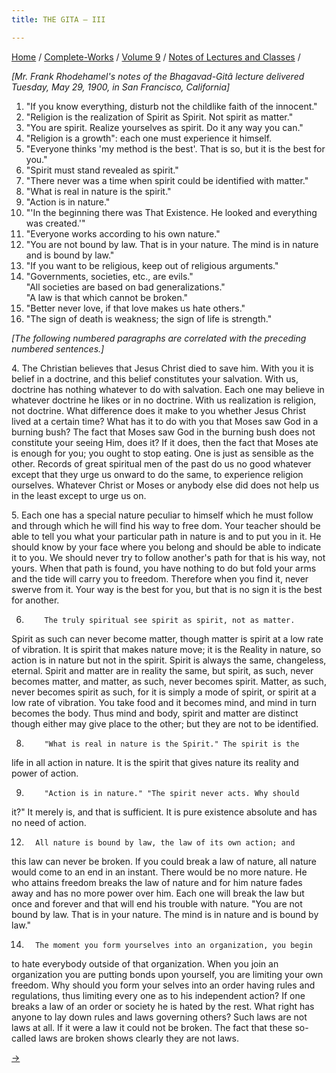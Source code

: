 ```yaml
---
title: THE GITA — III

---
```



[Home](../../../index.htm) / [Complete-Works](../../complete_works.htm)
/ [Volume 9](../volume_9_contents.htm) / [Notes of Lectures and
Classes](notes_of_lectures_and_classes_contents.htm) /



*\[Mr. Frank Rhodehamel's notes of the Bhagavad-Gitâ lecture delivered
Tuesday, May 29, 1900, in San Francisco, California\]*

1.  "If you know everything, disturb not the childlike faith of the
innocent."  
2.   "Religion is the realization of Spirit as Spirit. Not spirit as
matter."  
3.   "You are spirit. Realize yourselves as spirit. Do it any way you
can."  
4.  "Religion is a growth": each one must experience it himself.  
5.   "Everyone thinks 'my method is the best'. That is so, but it is the
best for you."  
6.   "Spirit must stand revealed as spirit."  
7.   "There never was a time when spirit could be identified with
matter."  
8.   "What is real in nature is the spirit."  
9.   "Action is in nature."  
10. "'In the beginning there was That Existence. He looked and
everything was created.'"  
11. "Everyone works according to his own nature."  
12. "You are not bound by law. That is in your nature. The mind is in
nature and is bound by law."  
13. "If you want to be religious, keep out of religious arguments."  
14. "Governments, societies, etc., are evils."  
"All societies are based on bad generalizations."  
"A law is that which cannot be broken."  
15. "Better never love, if that love makes us hate others."  
16. "The sign of death is weakness; the sign of life is strength."

*\[The following numbered paragraphs are correlated with the preceding
numbered sentences.\]*

4\.         The Christian believes that Jesus Christ died to save him.
With you it is belief in a doctrine, and this belief constitutes your
salvation. With us, doctrine has nothing whatever to do with salvation.
Each one may believe in whatever doctrine he likes or in no doctrine.
With us realization is religion, not doctrine. What difference does it
make to you whether Jesus Christ lived at a certain time? What has it to
do with you that Moses saw God in a burning bush? The fact that Moses
saw God in the burning bush does not constitute your seeing Him, does
it? If it does, then the fact that Moses ate is enough for you; you
ought to stop eating. One is just as sensible as the other. Records of
great spiritual men of the past do us no good whatever except that they
urge us onward to do the same, to experience religion ourselves.
Whatever Christ or Moses or anybody else did does not help us in the
least except to urge us on.

5\.         Each one has a special nature peculiar to himself which he
must follow and through which he will find his way to free dom. Your
teacher should be able to tell you what your particular path in nature
is and to put you in it. He should know by your face where you belong
and should be able to indicate it to you. We should never try to follow
another's path for that is his way, not yours. When that path is found,
you have nothing to do but fold your arms and the tide will carry you to
freedom. Therefore when you find it, never swerve from it. Your way is
the best for you, but that is no sign it is the best for another.

6.         The truly spiritual see spirit as spirit, not as matter.
Spirit as such can never become matter, though matter is spirit at a low
rate of vibration. It is spirit that makes nature move; it is the
Reality in nature, so action is in nature but not in the spirit. Spirit
is always the same, changeless, eternal. Spirit and matter are in
reality the same, but spirit, as such, never becomes matter, and matter,
as such, never becomes spirit. Matter, as such, never becomes spirit as
such, for it is simply a mode of spirit, or spirit at a low rate of
vibration. You take food and it becomes mind, and mind in turn becomes
the body. Thus mind and body, spirit and matter are distinct though
either may give place to the other; but they are not to be identified.

8.         "What is real in nature is the Spirit." The spirit is the
life in all action in nature. It is the spirit that gives nature its
reality and power of action.

9.         "Action is in nature." "The spirit never acts. Why should
it?" It merely is, and that is sufficient. It is pure existence absolute
and has no need of action.

12.       All nature is bound by law, the law of its own action; and
this law can never be broken. If you could break a law of nature, all
nature would come to an end in an instant. There would be no more
nature. He who attains freedom breaks the law of nature and for him
nature fades away and has no more power over him. Each one will break
the law but once and forever and that will end his trouble with nature.
"You are not bound by law. That is in your nature. The mind is in nature
and is bound by law."

14.       The moment you form yourselves into an organization, you begin
to hate everybody outside of that organization. When you join an
organization you are putting bonds upon yourself, you are limiting your
own freedom. Why should you form your selves into an order having rules
and regulations, thus limiting every one as to his independent action?
If one breaks a law of an order or society he is hated by the rest. What
right has anyone to lay down rules and laws governing others? Such laws
are not laws at all. If it were a law it could not be broken. The fact
that these so-called laws are broken shows clearly they are not laws.

[→](gita_class.htm)


